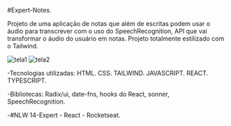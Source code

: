 #Expert-Notes.

Projeto de uma aplicação de notas que além de escritas podem usar o áudio para transcrever com o uso do SpeechRecognition, API que vai transformar o áudio do usuário em notas.
Projeto totalmente estilizado com o Tailwind.

![tela1](https://github.com/user-attachments/assets/1442d84f-e307-43f9-9159-492f6e3d90f4)
![tela2](https://github.com/user-attachments/assets/6e17132d-8868-410b-ae67-548a8248a6e1)

-Tecnologias utilizadas: HTML. CSS. TAILWIND. JAVASCRIPT. REACT. TYPESCRIPT.

-Bibliotecas: Radix/ui, date-fns, hooks do React, sonner, SpeechRecognition.

-#NLW 14-Expert - React - Rocketseat.
